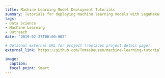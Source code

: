 ```yaml
---
title: Machine Learning Model Deployment Tutorials
summary: Tutorials for deploying machine learning models with SageMaker and Flask.
tags:
- Data Science
- Machine Learning
- Outreach
date: "2019-02-27T00:00:00Z"

# Optional external URL for project (replaces project detail page).
external_link: https://github.com/TomasBeuzen/machine-learning-tutorials/tree/master/ml-deploy-model

image:
  caption:
  focal_point: Smart
---
```

